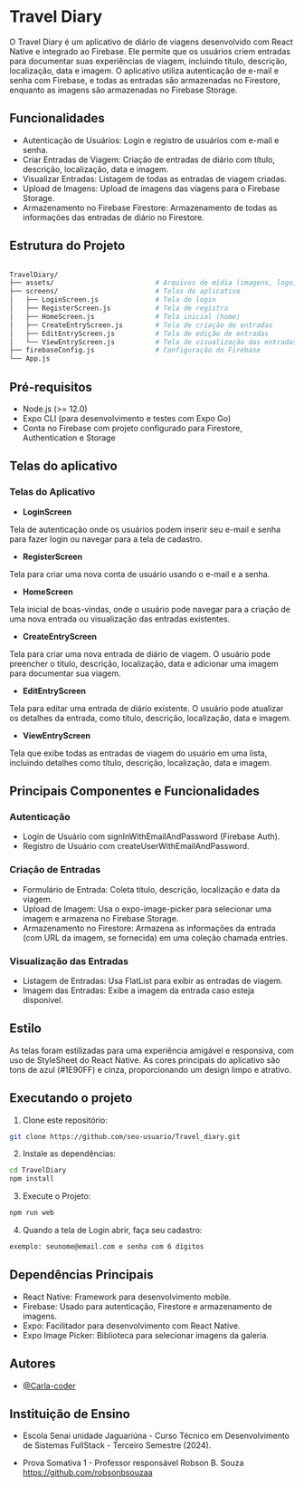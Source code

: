 
# Travel Diary

O Travel Diary é um aplicativo de diário de viagens desenvolvido com React Native e integrado ao Firebase. Ele permite que os usuários criem entradas para documentar suas experiências de viagem, incluindo título, descrição, localização, data e imagem. O aplicativo utiliza autenticação de e-mail e senha com Firebase, e todas as entradas são armazenadas no Firestore, enquanto as imagens são armazenadas no Firebase Storage.


## Funcionalidades

- Autenticação de Usuários: Login e registro de usuários com e-mail e senha.
- Criar Entradas de Viagem: Criação de entradas de diário com título, descrição, localização, data e imagem.
- Visualizar Entradas: Listagem de todas as entradas de viagem criadas.
- Upload de Imagens: Upload de imagens das viagens para o Firebase Storage.
- Armazenamento no Firebase Firestore: Armazenamento de todas as informações das entradas de diário no Firestore.

## Estrutura do Projeto

```bash

TravelDiary/
├── assets/                         # Arquivos de mídia (imagens, logo, etc.)
├── screens/                        # Telas do aplicativo
│   ├── LoginScreen.js              # Tela de login
│   ├── RegisterScreen.js           # Tela de registro
│   ├── HomeScreen.js               # Tela inicial (home)
│   ├── CreateEntryScreen.js        # Tela de criação de entradas
│   ├── EditEntryScreen.js          # Tela de edição de entradas
│   └── ViewEntryScreen.js          # Tela de visualização das entradas
├── firebaseConfig.js               # Configuração do Firebase
└── App.js  

```
## Pré-requisitos

- Node.js (>= 12.0)
- Expo CLI (para desenvolvimento e testes com Expo Go)
- Conta no Firebase com projeto configurado para Firestore, Authentication e Storage

## Telas do aplicativo

### **Telas do Aplicativo**

- **LoginScreen**

Tela de autenticação onde os usuários podem inserir seu e-mail e senha para fazer login ou navegar para a tela de cadastro.

- **RegisterScreen**

Tela para criar uma nova conta de usuário usando o e-mail e a senha.

- **HomeScreen**

Tela inicial de boas-vindas, onde o usuário pode navegar para a criação de uma nova entrada ou visualização das entradas existentes.

- **CreateEntryScreen**

Tela para criar uma nova entrada de diário de viagem. O usuário pode preencher o título, descrição, localização, data e adicionar uma imagem para documentar sua viagem.

- **EditEntryScreen**

Tela para editar uma entrada de diário existente. O usuário pode atualizar os detalhes da entrada, como título, descrição, localização, data e imagem.

- **ViewEntryScreen**

Tela que exibe todas as entradas de viagem do usuário em uma lista, incluindo detalhes como título, descrição, localização, data e imagem.

## Principais Componentes e Funcionalidades

### Autenticação

- Login de Usuário com signInWithEmailAndPassword (Firebase Auth).
- Registro de Usuário com createUserWithEmailAndPassword.

### Criação de Entradas

- Formulário de Entrada: Coleta título, descrição, localização e data da viagem.
- Upload de Imagem: Usa o expo-image-picker para selecionar uma imagem e armazena no Firebase Storage.
- Armazenamento no Firestore: Armazena as informações da entrada (com URL da imagem, se fornecida) em uma coleção chamada entries.

### Visualização das Entradas

- Listagem de Entradas: Usa FlatList para exibir as entradas de viagem.
- Imagem das Entradas: Exibe a imagem da entrada caso esteja disponível.

## Estilo

As telas foram estilizadas para uma experiência amigável e responsiva, com uso de StyleSheet do React Native. As cores principais do aplicativo são tons de azul (#1E90FF) e cinza, proporcionando um design limpo e atrativo.

## Executando o projeto

1. Clone este repositório:

```bash
git clone https://github.com/seu-usuario/Travel_diary.git
```

2. Instale as dependências:

```bash
cd TravelDiary
npm install
```

3. Execute o Projeto:

```bash
npm run web
```
4. Quando a tela de Login abrir, faça seu cadastro:

```bash
exemplo: seunome@email.com e senha com 6 dígitos
```

## Dependências Principais

- React Native: Framework para desenvolvimento mobile.
- Firebase: Usado para autenticação, Firestore e armazenamento de imagens.
- Expo: Facilitador para desenvolvimento com React Native.
- Expo Image Picker: Biblioteca para selecionar imagens da galeria.


## Autores

- [@Carla-coder](https://www.github.com/Carla-coder)

## Instituição de Ensino

- Escola Senai unidade Jaguariúna - Curso Técnico em Desenvolvimento de Sistemas FullStack - Terceiro Semestre (2024).

- Prova Somativa 1 - Professor responsável Robson B. Souza https://github.com/robsonbsouzaa 

